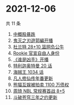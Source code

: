 # 2021-12-06

共 11 条

<!-- BEGIN ZHIHUSEARCH -->
<!-- 最后更新时间 Mon Dec 06 2021 01:15:01 GMT+0800 (China Standard Time) -->
1. [中概股暴跌](https://www.zhihu.com/search?q=中概股)
1. [鬼灭之刃遊郭編开播](https://www.zhihu.com/search?q=鬼灭之刃)
1. [杜兰特 28+10 篮网负公牛](https://www.zhihu.com/search?q=篮网)
1. [Rookie 官宣自由人身份](https://www.zhihu.com/search?q=Rookie)
1. [《谁是凶手》开播](https://www.zhihu.com/search?q=谁是凶手)
1. [特利迦奥特曼 20 话](https://www.zhihu.com/search?q=特利迦奥特曼)
1. [海贼王 1034 话](https://www.zhihu.com/search?q=海贼王)
1. [凡人修仙传年番更新](https://www.zhihu.com/search?q=凡人修仙传)
1. [熊猫互娱被拍卖 1100 万债权](https://www.zhihu.com/search?q=熊猫互娱)
1. [周琦 NBL 常规赛首战 8+5](https://www.zhihu.com/search?q=周琦)
1. [斗破苍穹三年之约更新](https://www.zhihu.com/search?q=斗破苍穹三年之约)
<!-- END ZHIHUSEARCH -->
